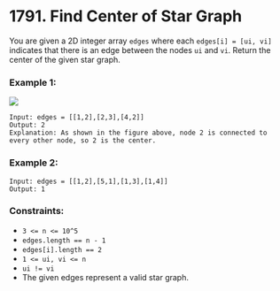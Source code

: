 # 1791. Find Center of Star Graph

You are given a 2D integer array `edges` where each `edges[i] = [ui, vi]` indicates that there is an edge between the nodes `ui` and `vi`. Return the center of the given star graph.

### Example 1:
<img src="https://assets.leetcode.com/uploads/2021/02/24/star_graph.png" />

```
Input: edges = [[1,2],[2,3],[4,2]]
Output: 2
Explanation: As shown in the figure above, node 2 is connected to every other node, so 2 is the center.
```

### Example 2:

```
Input: edges = [[1,2],[5,1],[1,3],[1,4]]
Output: 1

```

### Constraints:

- `3 <= n <= 10^5`
- `edges.length == n - 1`
- `edges[i].length == 2`
- `1 <= ui, vi <= n`
- `ui != vi`
- The given edges represent a valid star graph.
